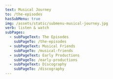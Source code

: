 ```yaml
---
text: Musical Journey
to: /the-episodes
hasSubMenu: true
img: /assets/static/submenu-musical-journey.jpg
verb: listen & watch
subPages:
  - subPageText: The Episodes
    subPageTo: /the-episodes
  - subPageText: Musical Friends
    subPageTo: /musical-friends
  - subPageText: Early Productions
    subPageTo: /early-productions
  - subPageText: Discography
    subPageTo: /discography
---
```


